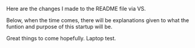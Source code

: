 Here are the changes I made to the README file via VS.

Below, when the time comes, there will be explanations given to what the funtion and purpose of this startup will be.

Great things to come hopefully. 
Laptop test.